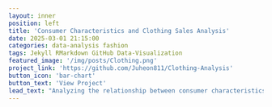 ```yaml
---
layout: inner
position: left
title: 'Consumer Characteristics and Clothing Sales Analysis'
date: 2025-03-01 21:15:00
categories: data-analysis fashion
tags: Jekyll RMarkdown GitHub Data-Visualization
featured_image: '/img/posts/Clothing.png'
project_link: 'https://github.com/Juheon811/Clothing-Analysis'
button_icon: 'bar-chart'
button_text: 'View Project'
lead_text: "Analyzing the relationship between consumer characteristics and clothing sales using data from Zara (2018-2022)."
---
```


